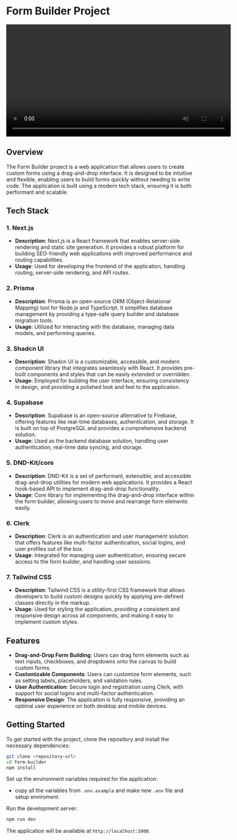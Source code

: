 # Form Builder Project

<video width="600" controls>
  <source src="./assets/demo.gif" type="video/gif">
  Your browser does not support the video tag.
</video>

## Overview

The Form Builder project is a web application that allows users to create custom forms using a drag-and-drop interface. It is designed to be intuitive and flexible, enabling users to build forms quickly without needing to write code. The application is built using a modern tech stack, ensuring it is both performant and scalable.

## Tech Stack

### 1. **Next.js**
   - **Description**: Next.js is a React framework that enables server-side rendering and static site generation. It provides a robust platform for building SEO-friendly web applications with improved performance and routing capabilities.
   - **Usage**: Used for developing the frontend of the application, handling routing, server-side rendering, and API routes.

### 2. **Prisma**
   - **Description**: Prisma is an open-source ORM (Object-Relational Mapping) tool for Node.js and TypeScript. It simplifies database management by providing a type-safe query builder and database migration tools.
   - **Usage**: Utilized for interacting with the database, managing data models, and performing queries.

### 3. **Shadcn UI**
   - **Description**: Shadcn UI is a customizable, accessible, and modern component library that integrates seamlessly with React. It provides pre-built components and styles that can be easily extended or overridden.
   - **Usage**: Employed for building the user interface, ensuring consistency in design, and providing a polished look and feel to the application.

### 4. **Supabase**
   - **Description**: Supabase is an open-source alternative to Firebase, offering features like real-time databases, authentication, and storage. It is built on top of PostgreSQL and provides a comprehensive backend solution.
   - **Usage**: Used as the backend database solution, handling user authentication, real-time data syncing, and storage.

### 5. **DND-Kit/core**
   - **Description**: DND-Kit is a set of performant, extensible, and accessible drag-and-drop utilities for modern web applications. It provides a React hook-based API to implement drag-and-drop functionality.
   - **Usage**: Core library for implementing the drag-and-drop interface within the form builder, allowing users to move and rearrange form elements easily.

### 6. **Clerk**
   - **Description**: Clerk is an authentication and user management solution that offers features like multi-factor authentication, social logins, and user profiles out of the box.
   - **Usage**: Integrated for managing user authentication, ensuring secure access to the form builder, and handling user sessions.

### 7. **Tailwind CSS**
   - **Description**: Tailwind CSS is a utility-first CSS framework that allows developers to build custom designs quickly by applying pre-defined classes directly in the markup.
   - **Usage**: Used for styling the application, providing a consistent and responsive design across all components, and making it easy to implement custom styles.

## Features

- **Drag-and-Drop Form Building**: Users can drag form elements such as text inputs, checkboxes, and dropdowns onto the canvas to build custom forms.
- **Customizable Components**: Users can customize form elements, such as setting labels, placeholders, and validation rules.
- **User Authentication**: Secure login and registration using Clerk, with support for social logins and multi-factor authentication.
- **Responsive Design**: The application is fully responsive, providing an optimal user experience on both desktop and mobile devices.

## Getting Started

To get started with the project, clone the repository and install the necessary dependencies:

```bash
git clone <repository-url>
cd form-builder
npm install
```

Set up the environment variables required for the application:
- copy all the variables from `.env.example` and make new `.env` file and setup enviroment.

Run the development server:

```bash
npm run dev
```

The application will be available at `http://localhost:5000`.

